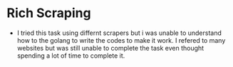 # Rich Scraping

- I tried this task using differnt scrapers but i was unable to  understand how to the golang  to write the codes to make it work.
I refered to many websites but was still unable to complete the task even thought spending a lot of time to complete it.
